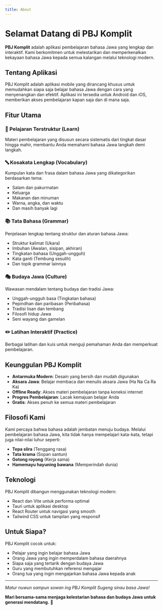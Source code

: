 ```yaml
---
title: About
---
```


# Selamat Datang di PBJ Komplit

**PBJ Komplit** adalah aplikasi pembelajaran bahasa Jawa yang lengkap dan interaktif. Kami berkomitmen untuk melestarikan dan memperkenalkan kekayaan bahasa Jawa kepada semua kalangan melalui teknologi modern.

## Tentang Aplikasi

PBJ Komplit adalah aplikasi mobile yang dirancang khusus untuk memudahkan siapa saja belajar bahasa Jawa dengan cara yang menyenangkan dan efektif. Aplikasi ini tersedia untuk Android dan iOS, memberikan akses pembelajaran kapan saja dan di mana saja.

## Fitur Utama

### 📖 Pelajaran Terstruktur (Learn)
Materi pembelajaran yang disusun secara sistematis dari tingkat dasar hingga mahir, membantu Anda memahami bahasa Jawa langkah demi langkah.

### 🔤 Kosakata Lengkap (Vocabulary)
Kumpulan kata dan frasa dalam bahasa Jawa yang dikategorikan berdasarkan tema:
- Salam dan pakurmatan
- Keluarga
- Makanan dan minuman
- Warna, angka, dan waktu
- Dan masih banyak lagi

### 📚 Tata Bahasa (Grammar)
Penjelasan lengkap tentang struktur dan aturan bahasa Jawa:
- Struktur kalimat (Ukara)
- Imbuhan (Awalan, sisipan, akhiran)
- Tingkatan bahasa (Unggah-ungguh)
- Kata ganti (Tembung sesulih)
- Dan topik grammar lainnya

### 🎭 Budaya Jawa (Culture)
Wawasan mendalam tentang budaya dan tradisi Jawa:
- Unggah-ungguh basa (Tingkatan bahasa)
- Pepindhan dan paribasan (Peribahasa)
- Tradisi lisan dan tembang
- Filosofi hidup Jawa
- Seni wayang dan gamelan

### ✏️ Latihan Interaktif (Practice)
Berbagai latihan dan kuis untuk menguji pemahaman Anda dan memperkuat pembelajaran.

## Keunggulan PBJ Komplit

- **Antarmuka Modern**: Desain yang bersih dan mudah digunakan
- **Aksara Jawa**: Belajar membaca dan menulis aksara Jawa (Ha Na Ca Ra Ka)
- **Offline Ready**: Akses materi pembelajaran tanpa koneksi internet
- **Progres Pembelajaran**: Lacak kemajuan belajar Anda
- **Gratis**: Akses penuh ke semua materi pembelajaran

## Filosofi Kami

Kami percaya bahwa bahasa adalah jembatan menuju budaya. Melalui pembelajaran bahasa Jawa, kita tidak hanya mempelajari kata-kata, tetapi juga nilai-nilai luhur seperti:
- **Tepa slira** (Tenggang rasa)
- **Tata krama** (Sopan santun)
- **Gotong royong** (Kerja sama)
- **Hamemayu hayuning bawana** (Memperindah dunia)

## Teknologi

PBJ Komplit dibangun menggunakan teknologi modern:
- React dan Vite untuk performa optimal
- Tauri untuk aplikasi desktop
- React Router untuk navigasi yang smooth
- Tailwind CSS untuk tampilan yang responsif

## Untuk Siapa?

PBJ Komplit cocok untuk:
- Pelajar yang ingin belajar bahasa Jawa
- Orang Jawa yang ingin memperdalam bahasa daerahnya
- Siapa saja yang tertarik dengan budaya Jawa
- Guru yang membutuhkan referensi mengajar
- Orang tua yang ingin mengajarkan bahasa Jawa kepada anak

---

_Matur nuwun sampun sowan ing PBJ Komplit Sugeng sinau basa Jawa!_

**Mari bersama-sama menjaga kelestarian bahasa dan budaya Jawa untuk generasi mendatang.** 🌿
